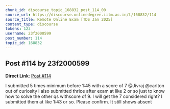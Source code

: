 ```yaml
---
chunk_id: discourse_topic_168832_post_114_00
source_url: https://discourse.onlinedegree.iitm.ac.in/t/168832/114
source_title: Remote Online Exam [TDS Jan 2025]
content_type: discourse
tokens: 123
username: 23f2000599
post_number: 114
topic_id: 168832
---
```


## Post #114 by 23f2000599

**Direct Link**: [Post #114](https://discourse.onlinedegree.iitm.ac.in/t/168832/114)

I submitted 5 times minimum before 1:45 with a score of 7 @Jivraj @carlton out of curiosity i also submitted thrice after exam at like 2 or so just to know how to solve the other qs withscore of 9. I will get the 7 considered right? I submitted them at like 1:43 or so. Please confirm. It still shows absent
